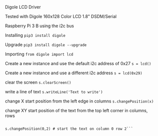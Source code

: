 Digole LCD Driver

Tested with Digole 160x128 Color LCD 1.8" DSDM/Serial

Raspberry Pi 3 B using the i2c bus

Installing ``` pip3 install digole ```

Upgrade ``` pip3 install digole --upgrade ```

Importing ```from digole import lcd```

Create a new instance and use the default i2c address of 0x27 ``` s = lcd() ```

Create a new instance and use a different i2c address ``` s = lcd(0x29) ```

clear the screen ``` s.clearScreen() ```

write a line of text ``` s.writeLine('Text to write') ```

change X start position from the left edge in columns ``` s.changePosition(x) ```

change XY start position of the text from the top left corner in columns, rows
```s.changePosition(x,y)

s.changePosition(0,2) # start the text on column 0 row 2```
